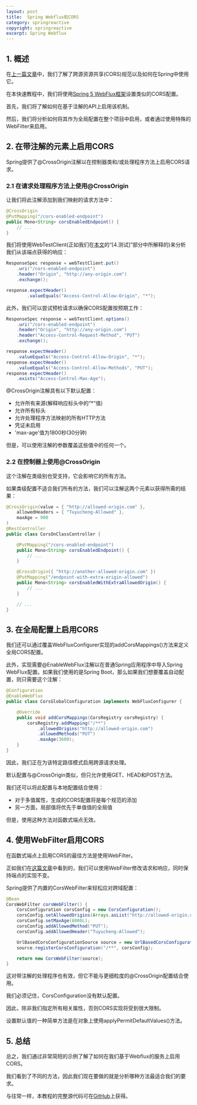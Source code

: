 ```yaml
---
layout: post
title:  Spring Webflux和CORS
category: springreactive
copyright: springreactive
excerpt: Spring Webflux
---
```


## 1. 概述

在[上一篇文章](https://www.baeldung.com/spring-cors)中，我们了解了跨源资源共享(CORS)规范以及如何在Spring中使用它。

在本快速教程中，我们将使用[Spring 5 WebFlux框架](https://docs.spring.io/spring/docs/current/spring-framework-reference/web-reactive.html)设置类似的CORS配置。

首先，我们将了解如何在基于注解的API上启用该机制。

然后，我们将分析如何将其作为全局配置在整个项目中启用，或者通过使用特殊的WebFilter来启用。

## 2. 在带注解的元素上启用CORS

Spring提供了@CrossOrigin注解以在控制器类和/或处理程序方法上启用CORS请求。

### 2.1 在请求处理程序方法上使用@CrossOrigin

让我们将此注解添加到我们映射的请求方法中：

```java
@CrossOrigin
@PutMapping("/cors-enabled-endpoint")
public Mono<String> corsEnabledEndpoint() {
    // ...
}
```

我们将使用WebTestClient(正如我们在[本文](https://www.baeldung.com/spring-5-functional-web)的“[4.测试]”部分中所解释的)来分析我们从该端点获得的响应：

```java
ResponseSpec response = webTestClient.put()
    .uri("/cors-enabled-endpoint")
    .header("Origin", "http://any-origin.com")
    .exchange();

response.expectHeader()
  		.valueEquals("Access-Control-Allow-Origin", "*");
```

此外，我们可以尝试预检请求以确保CORS配置按预期工作：

```java
ResponseSpec response = webTestClient.options()
    .uri("/cors-enabled-endpoint")
    .header("Origin", "http://any-origin.com")
    .header("Access-Control-Request-Method", "PUT")
    .exchange();

response.expectHeader()
  	.valueEquals("Access-Control-Allow-Origin", "*");
response.expectHeader()
  	.valueEquals("Access-Control-Allow-Methods", "PUT");
response.expectHeader()
  	.exists("Access-Control-Max-Age");
```

@CrossOrigin注解具有以下默认配置：

-   允许所有来源(解释响应标头中的“*”值)
-   允许所有标头
-   允许处理程序方法映射的所有HTTP方法
-   凭证未启用
-   'max-age'值为1800秒(30分钟)

但是，可以使用注解的参数覆盖这些值中的任何一个。

### 2.2 在控制器上使用@CrossOrigin

这个注解在类级别也受支持，它会影响它的所有方法。

如果类级配置不适合我们所有的方法，我们可以注解这两个元素以获得所需的结果：

```java
@CrossOrigin(value = { "http://allowed-origin.com" },
	allowedHeaders = { "Tuyucheng-Allowed" },
	maxAge = 900
)
@RestController
public class CorsOnClassController {

	@PutMapping("/cors-enabled-endpoint")
	public Mono<String> corsEnabledEndpoint() {
		// ...
	}

	@CrossOrigin({ "http://another-allowed-origin.com" })
	@PutMapping("/endpoint-with-extra-origin-allowed")
	public Mono<String> corsEnabledWithExtraAllowedOrigin() {
		// ...
	}

	// ...
}
```

## 3. 在全局配置上启用CORS

我们还可以通过覆盖WebFluxConfigurer实现的addCorsMappings()方法来定义全局CORS配置。

此外，实现需要@EnableWebFlux注解以在普通Spring应用程序中导入Spring WebFlux配置。如果我们使用的是Spring Boot，那么如果我们想要覆盖自动配置，则只需要这个注解：

```java
@Configuration
@EnableWebFlux
public class CorsGlobalConfiguration implements WebFluxConfigurer {

	@Override
	public void addCorsMappings(CorsRegistry corsRegistry) {
		corsRegistry.addMapping("/**")
			.allowedOrigins("http://allowed-origin.com")
			.allowedMethods("PUT")
			.maxAge(3600);
	}
}
```

因此，我们正在为该特定路径模式启用跨源请求处理。

默认配置与@CrossOrigin类似，但只允许使用GET、HEAD和POST方法。

我们还可以将此配置与本地配置结合使用：

-   对于多值属性，生成的CORS配置将是每个规范的添加
-   另一方面，局部值将优先于单值值的全局值

但是，使用这种方法对函数式端点无效。

## 4. 使用WebFilter启用CORS

在函数式端点上启用CORS的最佳方法是使用WebFilter。

正如我们在[这篇文章](https://www.baeldung.com/spring-webflux-filters)中看到的，我们可以使用WebFilter修改请求和响应，同时保持端点的实现不变。

Spring提供了内置的CorsWebFilter来轻松应对跨域配置：

```java
@Bean
CorsWebFilter corsWebFilter() {
    CorsConfiguration corsConfig = new CorsConfiguration();
    corsConfig.setAllowedOrigins(Arrays.asList("http://allowed-origin.com"));
    corsConfig.setMaxAge(8000L);
    corsConfig.addAllowedMethod("PUT");
    corsConfig.addAllowedHeader("Tuyucheng-Allowed");

    UrlBasedCorsConfigurationSource source = new UrlBasedCorsConfigurationSource();
    source.registerCorsConfiguration("/**", corsConfig);

    return new CorsWebFilter(source);
}
```

这对带注解的处理程序也有效，但它不能与更细粒度的@CrossOrigin配置结合使用。

我们必须记住，CorsConfiguration没有默认配置。

因此，除非我们指定所有相关属性，否则CORS实现将受到很大限制。

设置默认值的一种简单方法是在对象上使用applyPermitDefaultValues()方法。

## 5. 总结

总之，我们通过非常简短的示例了解了如何在我们基于Webflux的服务上启用CORS。

我们看到了不同的方法，因此我们现在要做的就是分析哪种方法最适合我们的要求。

与往常一样，本教程的完整源代码可在[GitHub](https://github.com/tuyucheng7/taketoday-tutorial4j/tree/master/spring-reactive-modules/spring-5-reactive-security)上获得。